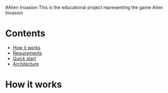 #Alien Invasion
This is the educational project representing the game Alien Invasion

# Contents
- [How it works](#how-it-works)
- [Requirements](#requirements)
- [Quick start](#quick-start)
- [Architecture](#architecture)

# How it works
